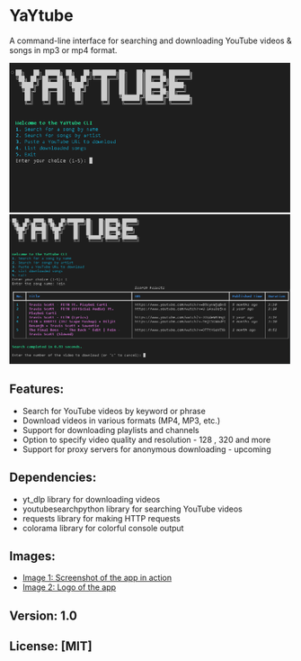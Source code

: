 # YaYtube

A command-line interface for searching and downloading YouTube videos & songs in mp3 or mp4 format.

<img src="https://raw.githubusercontent.com/Ritul-Void/YaYtunes/refs/heads/main/assets/1.PNG" alt="Sample Image" width="500" height="266">
<img src="https://raw.githubusercontent.com/Ritul-Void/YaYtunes/refs/heads/main/assets/2.PNG" alt="Sample Image" width="500" height="266">





## Features:

* Search for YouTube videos by keyword or phrase
* Download videos in various formats (MP4, MP3, etc.)
* Support for downloading playlists and channels
* Option to specify video quality and resolution - 128 , 320 and more 
* Support for proxy servers for anonymous downloading - upcoming 

## Dependencies:

* yt_dlp library for downloading videos
* youtubesearchpython library for searching YouTube videos
* requests library for making HTTP requests
* colorama library for colorful console output

## Images:

* [Image 1: Screenshot of the app in action](image1.png)
* [Image 2: Logo of the app](image2.png)

## Version: 1.0
## 
## License: [MIT]
